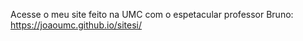 Acesse o meu site feito na UMC com o espetacular professor Bruno: https://joaoumc.github.io/sitesi/
